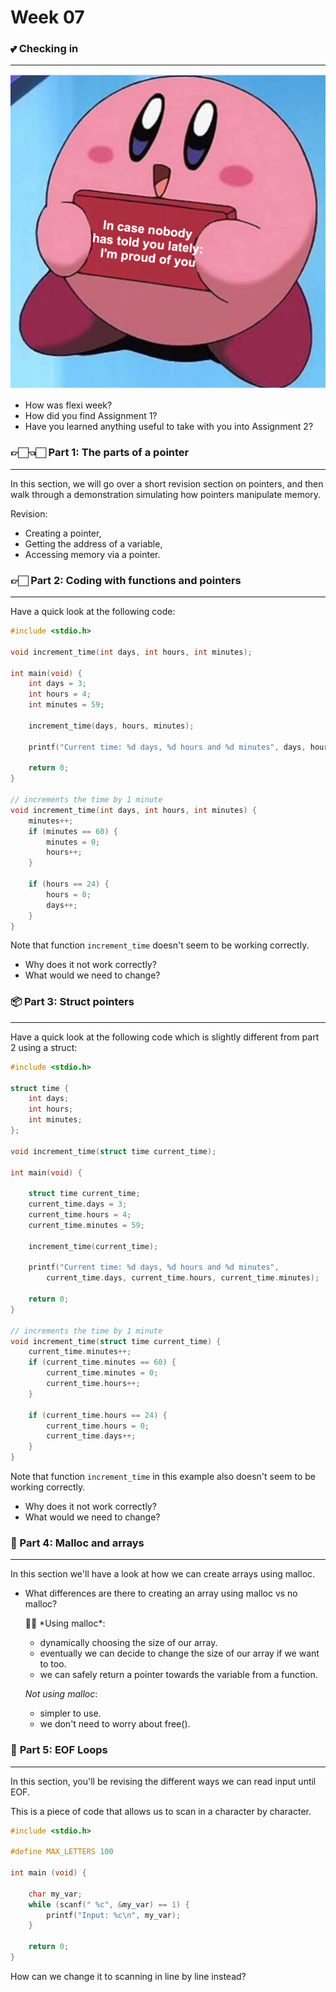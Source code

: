 # Week 07

### 💕 Checking in

---

![Untitled](images/Untitled.png)

- How was flexi week?
- How did you find Assignment 1?
- Have you learned anything useful to take with you into Assignment 2?

### 👉🏻👈🏻 ****Part 1: The parts of a pointer****

---

In this section, we will go over a short revision section on pointers, and then walk through a demonstration simulating how pointers manipulate memory.

Revision:

- Creating a pointer,
- Getting the address of a variable,
- Accessing memory via a pointer.

### 👉🏻 ****Part 2: Coding with functions and pointers****

---

Have a quick look at the following code:

```c
#include <stdio.h>

void increment_time(int days, int hours, int minutes);

int main(void) {
    int days = 3;
    int hours = 4;
    int minutes = 59;

    increment_time(days, hours, minutes);

    printf("Current time: %d days, %d hours and %d minutes", days, hours, minutes);

    return 0;
}

// increments the time by 1 minute
void increment_time(int days, int hours, int minutes) {
    minutes++;
    if (minutes == 60) {
        minutes = 0;
        hours++;
    }

    if (hours == 24) {
        hours = 0;
        days++;
    }
}
```

Note that function `increment_time` doesn't seem to be working correctly.

- Why does it not work correctly?
- What would we need to change?

### 📦 Part 3: Struct pointers

---

Have a quick look at the following code which is slightly different from part 2 using a struct:

```c
#include <stdio.h>

struct time {
    int days;
    int hours;
    int minutes;
};

void increment_time(struct time current_time);

int main(void) {

    struct time current_time;
    current_time.days = 3;
    current_time.hours = 4;
    current_time.minutes = 59;

    increment_time(current_time);

    printf("Current time: %d days, %d hours and %d minutes", 
        current_time.days, current_time.hours, current_time.minutes);

    return 0;
}

// increments the time by 1 minute
void increment_time(struct time current_time) {
    current_time.minutes++;
    if (current_time.minutes == 60) {
        current_time.minutes = 0;
        current_time.hours++;
    }

    if (current_time.hours == 24) {
        current_time.hours = 0;
        current_time.days++;
    }
}
```

Note that function `increment_time` in this example also doesn't seem to be working correctly.

- Why does it not work correctly?
- What would we need to change?

### 🍱 Part 4: Malloc and arrays

---

In this section we'll have a look at how we can create arrays using malloc.

- What differences are there to creating an array using malloc vs no malloc?
    
    <aside>
    ☝🏻 *Using malloc*:
    
    - dynamically choosing the size of our array.
    - eventually we can decide to change the size of our array if we want to too.
    - we can safely return a pointer towards the variable from a function.
    
    *Not using malloc*:
    
    - simpler to use.
    - we don't need to worry about free().
    </aside>
    

### 🔁 ****Part 5: EOF Loops****

---

In this section, you'll be revising the different ways we can read input until EOF.

This is a piece of code that allows us to scan in a character by character.

```c
#include <stdio.h>

#define MAX_LETTERS 100

int main (void) {

    char my_var;
    while (scanf(" %c", &my_var) == 1) {
        printf("Input: %c\n", my_var);
    }

    return 0;
}
```

How can we change it to scanning in line by line instead?